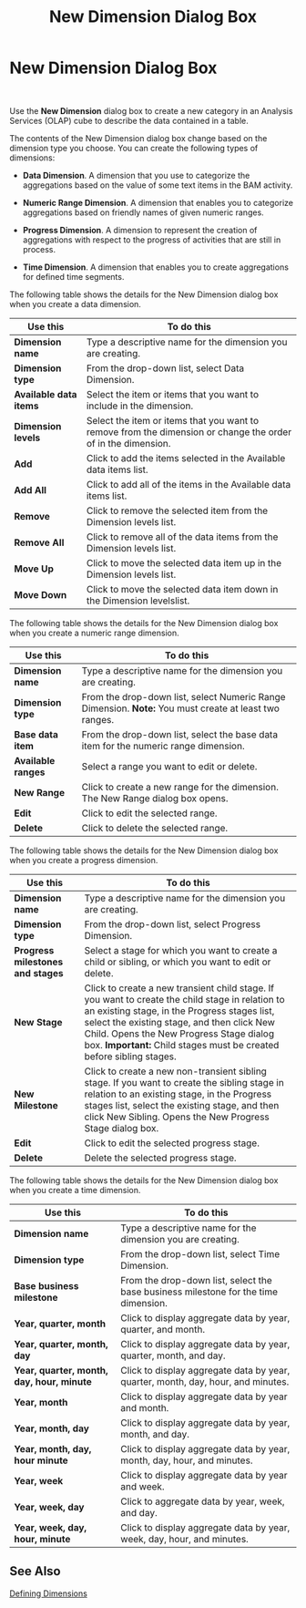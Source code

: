﻿---
title: New Dimension Dialog Box
TOCTitle: New Dimension Dialog Box
ms:assetid: f8fc8a9d-b52a-400f-9ef8-1925340ca21f
ms:mtpsurl: https://msdn.microsoft.com/en-us/library/Aa562026(v=BTS.80)
ms:contentKeyID: 51533529
ms.date: 08/30/2017
mtps_version: v=BTS.80
f1_keywords:
- bts06.bam.workbook.newdimension
---

# New Dimension Dialog Box

 

Use the **New Dimension** dialog box to create a new category in an Analysis Services (OLAP) cube to describe the data contained in a table.

The contents of the New Dimension dialog box change based on the dimension type you choose. You can create the following types of dimensions:

  - **Data Dimension**. A dimension that you use to categorize the aggregations based on the value of some text items in the BAM activity.

  - **Numeric Range Dimension**. A dimension that enables you to categorize aggregations based on friendly names of given numeric ranges.

  - **Progress Dimension**. A dimension to represent the creation of aggregations with respect to the progress of activities that are still in process.

  - **Time Dimension**. A dimension that enables you to create aggregations for defined time segments.

The following table shows the details for the New Dimension dialog box when you create a data dimension.

<table>
<thead>
<tr class="header">
<th>Use this</th>
<th>To do this</th>
</tr>
</thead>
<tbody>
<tr class="odd">
<td><strong>Dimension name</strong></td>
<td>Type a descriptive name for the dimension you are creating.</td>
</tr>
<tr class="even">
<td><strong>Dimension type</strong></td>
<td>From the drop-down list, select Data Dimension.</td>
</tr>
<tr class="odd">
<td><strong>Available data items</strong></td>
<td>Select the item or items that you want to include in the dimension.</td>
</tr>
<tr class="even">
<td><strong>Dimension levels</strong></td>
<td>Select the item or items that you want to remove from the dimension or change the order of in the dimension.</td>
</tr>
<tr class="odd">
<td><strong>Add</strong></td>
<td>Click to add the items selected in the Available data items list.</td>
</tr>
<tr class="even">
<td><strong>Add All</strong></td>
<td>Click to add all of the items in the Available data items list.</td>
</tr>
<tr class="odd">
<td><strong>Remove</strong></td>
<td>Click to remove the selected item from the Dimension levels list.</td>
</tr>
<tr class="even">
<td><strong>Remove All</strong></td>
<td>Click to remove all of the data items from the Dimension levels list.</td>
</tr>
<tr class="odd">
<td><strong>Move Up</strong></td>
<td>Click to move the selected data item up in the Dimension levels list.</td>
</tr>
<tr class="even">
<td><strong>Move Down</strong></td>
<td>Click to move the selected data item down in the Dimension levelslist.</td>
</tr>
</tbody>
</table>


The following table shows the details for the New Dimension dialog box when you create a numeric range dimension.

<table>
<thead>
<tr class="header">
<th>Use this</th>
<th>To do this</th>
</tr>
</thead>
<tbody>
<tr class="odd">
<td><strong>Dimension name</strong></td>
<td>Type a descriptive name for the dimension you are creating.</td>
</tr>
<tr class="even">
<td><strong>Dimension type</strong></td>
<td>From the drop-down list, select Numeric Range Dimension. <strong>Note:</strong> You must create at least two ranges.</td>
</tr>
<tr class="odd">
<td><strong>Base data item</strong></td>
<td>From the drop-down list, select the base data item for the numeric range dimension.</td>
</tr>
<tr class="even">
<td><strong>Available ranges</strong></td>
<td>Select a range you want to edit or delete.</td>
</tr>
<tr class="odd">
<td><strong>New Range</strong></td>
<td>Click to create a new range for the dimension. The New Range dialog box opens.</td>
</tr>
<tr class="even">
<td><strong>Edit</strong></td>
<td>Click to edit the selected range.</td>
</tr>
<tr class="odd">
<td><strong>Delete</strong></td>
<td>Click to delete the selected range.</td>
</tr>
</tbody>
</table>


The following table shows the details for the New Dimension dialog box when you create a progress dimension.

<table>
<thead>
<tr class="header">
<th>Use this</th>
<th>To do this</th>
</tr>
</thead>
<tbody>
<tr class="odd">
<td><strong>Dimension name</strong></td>
<td>Type a descriptive name for the dimension you are creating.</td>
</tr>
<tr class="even">
<td><strong>Dimension type</strong></td>
<td>From the drop-down list, select Progress Dimension.</td>
</tr>
<tr class="odd">
<td><strong>Progress milestones and stages</strong></td>
<td>Select a stage for which you want to create a child or sibling, or which you want to edit or delete.</td>
</tr>
<tr class="even">
<td><strong>New Stage</strong></td>
<td>Click to create a new transient child stage. If you want to create the child stage in relation to an existing stage, in the Progress stages list, select the existing stage, and then click New Child. Opens the New Progress Stage dialog box. <strong>Important:</strong> Child stages must be created before sibling stages.</td>
</tr>
<tr class="odd">
<td><strong>New Milestone</strong></td>
<td>Click to create a new non-transient sibling stage. If you want to create the sibling stage in relation to an existing stage, in the Progress stages list, select the existing stage, and then click New Sibling. Opens the New Progress Stage dialog box.</td>
</tr>
<tr class="even">
<td><strong>Edit</strong></td>
<td>Click to edit the selected progress stage.</td>
</tr>
<tr class="odd">
<td><strong>Delete</strong></td>
<td>Delete the selected progress stage.</td>
</tr>
</tbody>
</table>


The following table shows the details for the New Dimension dialog box when you create a time dimension.

<table>
<thead>
<tr class="header">
<th>Use this</th>
<th>To do this</th>
</tr>
</thead>
<tbody>
<tr class="odd">
<td><strong>Dimension name</strong></td>
<td>Type a descriptive name for the dimension you are creating.</td>
</tr>
<tr class="even">
<td><strong>Dimension type</strong></td>
<td>From the drop-down list, select Time Dimension.</td>
</tr>
<tr class="odd">
<td><strong>Base business milestone</strong></td>
<td>From the drop-down list, select the base business milestone for the time dimension.</td>
</tr>
<tr class="even">
<td><strong>Year, quarter, month</strong></td>
<td>Click to display aggregate data by year, quarter, and month.</td>
</tr>
<tr class="odd">
<td><strong>Year, quarter, month, day</strong></td>
<td>Click to display aggregate data by year, quarter, month, and day.</td>
</tr>
<tr class="even">
<td><strong>Year, quarter, month, day, hour, minute</strong></td>
<td>Click to display aggregate data by year, quarter, month, day, hour, and minutes.</td>
</tr>
<tr class="odd">
<td><strong>Year, month</strong></td>
<td>Click to display aggregate data by year and month.</td>
</tr>
<tr class="even">
<td><strong>Year, month, day</strong></td>
<td>Click to display aggregate data by year, month, and day.</td>
</tr>
<tr class="odd">
<td><strong>Year, month, day, hour minute</strong></td>
<td>Click to display aggregate data by year, month, day, hour, and minutes.</td>
</tr>
<tr class="even">
<td><strong>Year, week</strong></td>
<td>Click to display aggregate data by year and week.</td>
</tr>
<tr class="odd">
<td><strong>Year, week, day</strong></td>
<td>Click to aggregate data by year, week, and day.</td>
</tr>
<tr class="even">
<td><strong>Year, week, day, hour, minute</strong></td>
<td>Click to display aggregate data by year, week, day, hour, and minutes.</td>
</tr>
</tbody>
</table>


## See Also

[Defining Dimensions](https://msdn.microsoft.com/en-us/library/aa578432\(v=bts.80\))


